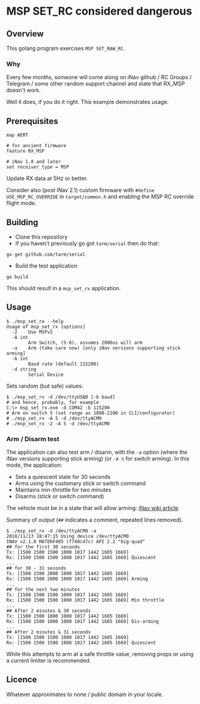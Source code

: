 # MSP SET_RC considered dangerous

## Overview

This golang program exercises `MSP SET_RAW_RC`.

### Why

Every few months, someone will come along on iNav github / RC Groups / Telegram / some other random support channel and state that RX_MSP doesn't work.

Well it does, if you do it right. This example demonstrates usage.

## Prerequisites
```
map AERT

# for ancient firmware
feature RX_MSP

# iNav 1.8 and later
set receiver_type = MSP
```

Update RX data at 5Hz or better.

Consider also (post iNav 2.1) custom firmware with `#define USE_MSP_RC_OVERRIDE` in `target/common.h` and enabling the MSP RC override flight mode.

## Building

* Clone this repository
* If you haven't previously go got `tarm/serial` then do that:

 ```
 go get github.com/tarm/serial
 ```

* Build the test application

 ```
 go build
 ```

This should result in a `msp_set_rx` application.

## Usage

```
$ ./msp_set_rx --help
Usage of msp_set_rx [options]
  -2	Use MSPv2
  -A int
    	Arm Switch, (5-8), assumes 2000us will arm
  -a	Arm (take care now) [only iNav versions supporting stick arming]
  -b int
    	Baud rate (default 115200)
  -d string
    	Serial Device
```

Sets random (but safe) values:

```
$ ./msp_set_rx -d /dev/ttyUSB0 [-b baud]
# and hence, probably, for example
C:\> msp_set_rx.exe -d COM42 -b 115200
# Arm on switch 5 (set range as 1800-2100 in CLI/configurator)
# ./msp_set_rx -A 5 -d /dev/ttyACM0
# ./msp_set_rx -2 -A 5 -d /dev/ttyACM0
```

### Arm / Disarm test

The application can also test arm / disarm, with the `-a` option (where the iNav versions supporting stick arming) (or `-A n` for switch arming). In this mode, the application:

* Sets a quiescent state for 30 seconds
* Arms using the customary stick or switch command
* Maintains min-throttle for two minutes
* Disarms (stick or switch command)

The vehicle must be in a state that will allow arming: [iNav wiki article](https://github.com/iNavFlight/inav/wiki/%22Something%22-is-disabled----Reasons).

Summary of output (`##` indicates a comment, repeated lines removed).

```
$ ./msp_set_rx -d /dev/ttyACM0 -a
2018/11/13 18:47:15 Using device /dev/ttyACM0
INAV v2.1.0 MATEKF405 (f740c47c) API 2.2 "big-quad"
## for the first 30 seconds
Tx: [1500 1500 1500 1000 1017 1442 1605 1669]
Rx: [1500 1500 1500 1000 1017 1442 1605 1669] Quiescent
...
## for 30 - 31 seconds
Tx: [1500 1500 2000 1000 1017 1442 1605 1669]
Rx: [1500 1500 2000 1000 1017 1442 1605 1669] Arming
...
## for the next two minutes
Tx: [1500 1500 1500 1000 1017 1442 1605 1669]
Rx: [1500 1500 1500 1000 1017 1442 1605 1669] Min throttle
...
## After 2 minutes & 30 seconds
Tx: [1500 1500 1000 1000 1017 1442 1605 1669]
Rx: [1500 1500 1000 1000 1017 1442 1605 1669] Dis-arming
...
## After 2 minutes & 31 seconds
Tx: [1500 1500 1500 1000 1017 1442 1605 1669]
Rx: [1500 1500 1500 1000 1017 1442 1605 1669] Quiescent
```

While this attempts to arm at a safe throttle value, removing props or using a current limiter is recommended.

## Licence

Whatever approximates to none / public domain in your locale.
